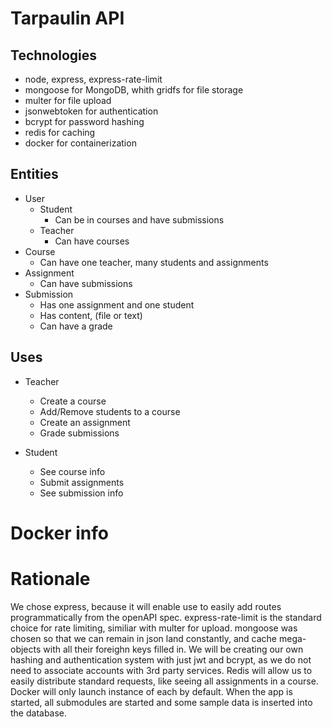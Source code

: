 # Tarpaulin API

## Technologies
- node, express, express-rate-limit
- mongoose for MongoDB, whith gridfs for file storage
- multer for file upload
- jsonwebtoken for authentication
- bcrypt for password hashing
- redis for caching
- docker for containerization

## Entities
- User
    - Student
        - Can be in courses and have submissions
    - Teacher
        - Can have courses
- Course
    - Can have one teacher, many students and assignments
- Assignment
    - Can have submissions
- Submission
    - Has one assignment and one student
    - Has content, (file or text)
    - Can have a grade
    
## Uses
- Teacher
    - Create a course
    - Add/Remove students to a course
    - Create an assignment
    - Grade submissions

- Student
    - See course info
    - Submit assignments
    - See submission info

# Docker info


# Rationale 

We chose express, because it will enable use to easily add routes programmatically from the openAPI spec. 
express-rate-limit is the standard choice for rate limiting, similiar with multer for upload.
mongoose was chosen so that we can remain in json land constantly, and cache mega-objects with all their foreighn keys filled in.
We will be creating our own hashing and authentication system with just jwt and bcrypt, as we do not need to associate accounts with 3rd party services.
Redis will allow us to easily distribute standard requests, like seeing all assignments in a course. 
Docker will only launch instance of each by default. 
When the app is started, all submodules are started and some sample data is inserted into the database.